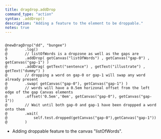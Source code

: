 ```yaml
---
title: dragdrop.addDrop
command_type: "action"
syntax: .addDrop()
description: "Adding a feature to the element to be droppable."
notes: true
---
```


<!--more-->

<pre><code class="language-diff-javascript diff-highlight try-true">
@newDragDrop("dd", "bungee")
@        .log()
@        // listOfWords is a dropzone as well as the gaps are
$        .addDrop( getCanvas("listOfWords") , getCanvas("gap-0") , getCanvas("gap-1") )
@        .addDrag( getText("sentence") , getText("illustrate") , getText("dummy") )
@        // dropping a word on gap-0 or gap-1 will swap any word already present
@        .swap( getCanvas("gap-0"), getCanvas("gap-1") )
@        // words will have a 0.5em horizonal offset from the left edge of the gap Canvas elements
@        .offset('0.5em','0em', getCanvas("gap-0"), getCanvas("gap-1"))
@        // Wait until both gap-0 and gap-1 have been droppped a word onto them
@        .wait(
@            self.test.dropped(getCanvas("gap-0"),getCanvas("gap-1"))
@        )
</code></pre>

+ Adding droppable feature to the canvas "listOfWords".		
